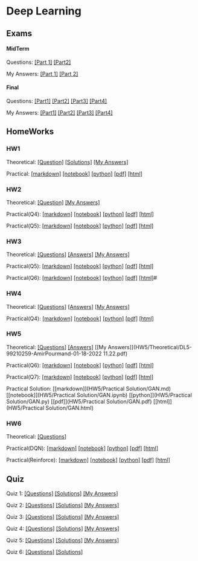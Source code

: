 # Deep Learning 

## Exams

#### MidTerm
Questions: [[Part 1]](MidTerm/ExamPart1.pdf) [[Part2]](MidTerm/ExamPart2.pdf) 

My Answers: [[Part 1]](MidTerm/my_ExamPart1.pdf) [[Part 2]](MidTerm/my_ExamPart2.pdf)

#### Final
Questions: [[Part1]](Final/Part1.pdf) [[Part2]](Final/Part2.pdf) [[Part3]](Final/Part3.pdf) [[Part4]](Final/Part4.pdf)

My Answers: [[Part1]](Final/my_part1.pdf) [[Part2]](Final/my_part2.pdf) [[Part3]](Final/my_part3.pdf) [[Part4]](Final/my_part4.pdf)
 
## HomeWorks

### HW1

Theoretical: [[Question]](HW1/HW1.pdf) [[Solutions]](HW1/HW1Solution.pdf) [[My Answers]](HW1/Deeplearning_HW1_AmirPourmand_99210259.pdf) 

Practical: [[markdown]](HW1/DeepLearning_HW1_AmirPourmand.md) [[notebook]](HW1/DeepLearning_HW1_AmirPourmand.ipynb) [[python]](HW1/DeepLearning_HW1_AmirPourmand.py) [[pdf]](HW1/DeepLearning_HW1_AmirPourmand.pdf) [[html]](HW1/DeepLearning_HW1_AmirPourmand.html) 


### HW2

Theoretical: [[Question]](HW2/HW2.pdf) [[My Answers]](HW2/DL_HW2_AmirPourmand_99210259.pdf)

Practical(Q4): [[markdown]](HW2/DL_HW2_Exercise4.md) [[notebook]](HW2/DL_HW2_Exercise4.ipynb) [[python]](HW2/DL_HW2_Exercise4.py) [[pdf]](HW2/DL_HW2_Exercise4.pdf) [[html]](HW2/DL_HW2_Exercise4.html)

Practical(Q5): [[markdown]](HW2/DL_HW2_Exercise5.md) [[notebook]](HW2/DL_HW2_Exercise5.ipynb) [[python]](HW2/DL_HW2_Exercise5.py) [[pdf]](HW2/DL_HW2_Exercise5.pdf) [[html]](HW2/DL_HW2_Exercise5.html)

### HW3

Theoretical: [[Questions]](HW3/Theoretical/HW3.pdf) [[Answers]](HW3/Theoretical/HW3_ANS.pdf) [[My Answers]](HW3/Theoretical/DL_Exercise3_AmirPourmand_99210259.pdf)

Practical(Q5): [[markdown]](HW3/Practical/DeepLearning_Q5_AmirPourmand.md) [[notebook]](HW3/Practical/DeepLearning_Q5_AmirPourmand.ipynb) [[python]](HW3/Practical/DeepLearning_Q5_AmirPourmand.py) [[pdf]](HW3/Practical/DeepLearning_Q5_AmirPourmand.pdf) [[html]](HW3/Practical/DeepLearning_Q5_AmirPourmand.html)

Practical(Q6): [[markdown]](HW3/Practical/DeepLearning_Q6_AmirPourmand.md) [[notebook]](HW3/Practical/DeepLearning_Q6_AmirPourmand.ipynb) [[python]](HW3/Practical/DeepLearning_Q6_AmirPourmand.py) [[pdf]](HW3/Practical/DeepLearning_Q6_AmirPourmand.pdf) [[html]](HW3/Practical/DeepLearning_Q6_AmirPourmand.html)#

### HW4

Theoretical: [[Questions]](HW4/Theoretical/DL_HW4.pdf) [[Answers]](HW4/Theoretical/HW4_solution.pdf) [[My Answers]](HW4/Theoretical/DL_AmirPourmand_99210259_4.pdf)

Practical(Q4): [[markdown]](HW4/Practical/DL_HW4_AmirPourmand.md) [[notebook]](HW4/Practical/DL_HW4_AmirPourmand.ipynb) [[python]](HW4/Practical/DL_HW4_AmirPourmand.py) [[pdf]](HW4/Practical/DL_HW4_AmirPourmand.pdf) [[html]](HW4/Practical/DL_HW4_AmirPourmand.html)

### HW5

Theoretical: [[Questions]](HW5/Theoretical/HW5.pdf) [[Answers]](HW5/Theoretical/HW5_Solution.pdf) [[My Answers]](HW5/Theoretical/DL5-99210259-AmirPourmand-01-18-2022 11.22.pdf)

Practical(Q6): [[markdown]](HW5/Question6/GAN_HW5_AmirPourmand.md) [[notebook]](HW5/Question6/GAN_HW5_AmirPourmand.ipynb) [[python]](HW5/Question6/GAN_HW5_AmirPourmand.py) [[pdf]](HW5/Question6/GAN_HW5_AmirPourmand.pdf) [[html]](HW5/Question6/GAN_HW5_AmirPourmand.html)

Practical(Q7): [[markdown]](HW5/Question7/Conditional_VAE_AmirPourmand_99210259.md) [[notebook]](HW5/Question7/Conditional_VAE_AmirPourmand_99210259.ipynb) [[python]](HW5/Question7/Conditional_VAE_AmirPourmand_99210259.py) [[pdf]](HW5/Question7/Conditional_VAE_AmirPourmand_99210259.pdf) [[html]](HW5/Question7/Conditional_VAE_AmirPourmand_99210259.html)

Practical Solution: [[markdown]](HW5/Practical Solution/GAN.md) [[notebook]](HW5/Practical Solution/GAN.ipynb) [[python]](HW5/Practical Solution/GAN.py) [[pdf]](HW5/Practical Solution/GAN.pdf) [[html]](HW5/Practical Solution/GAN.html)

### HW6

Theoretical: [[Questions]](HW6/Theoretical/DL_HW6_Questions.pdf) 

Practical(DQN): [[markdown]](HW6/Practical/my_DQN_DRQN.md) [[notebook]](HW6/Practical/my_DQN_DRQN.ipynb) [[python]](HW6/Practical/my_DQN_DRQN.py) [[pdf]](HW6/Practical/my_DQN_DRQN.pdf) [[html]](HW6/Practical/my_DQN_DRQN.html)

Practical(Reinforce): [[markdown]](HW6/Practical/my_REINFORCE.md) [[notebook]](HW6/Practical/my_REINFORCE.ipynb) [[python]](HW6/Practical/my_REINFORCE.py) [[pdf]](HW6/Practical/my_REINFORCE.pdf) [[html]](HW6/Practical/my_REINFORCE.html)


## Quiz
Quiz 1: [[Questions]](Quiz/q1.pdf) [[Solutions]](Quiz/a1.pdf) [[My Answers]](Quiz/my1.pdf)

Quiz 2: [[Questions]](Quiz/q2.pdf) [[Solutions]](Quiz/a2.pdf) [[My Answers]](Quiz/my2.pdf)

Quiz 3: [[Questions]](Quiz/q3.pdf) [[Solutions]](Quiz/a3.pdf) [[My Answers]](Quiz/my3.pdf)

Quiz 4: [[Questions]](Quiz/q4.pdf) [[Solutions]](Quiz/a4.pdf) [[My Answers]](Quiz/my4.pdf)

Quiz 5: [[Questions]](Quiz/q5.pdf) [[Solutions]](Quiz/a5.pdf) [[My Answers]](Quiz/my5.pdf)

Quiz 6: [[Questions]](Quiz/q6.pdf) [[Solutions]](Quiz/a6.pdf)